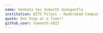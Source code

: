 ```yaml
---
name: Venkata Sai Sumanth Guduguntla
institution: BITS Pilani - Hyderabad Campus
quote: One Step at a Time!!
github_user: Sumanth-1022
---
```

